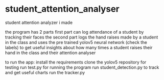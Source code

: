 # student_attention_analyser
student attention analyzer i made 

the program has 2 parts
first part can log attendance of a student by tracking their faces
the second part logs the hand raises made by a student in the class and uses the pre trained yolov5 neural network
(check the labels) to get useful insights about how many times a student raises their hand in the class and their attention analyser

to run the app:
install the requirements
clone the yolov5 repository
for testing run test.py
for running the program run student_detection.py
to track and get useful charts run the tracker.py
